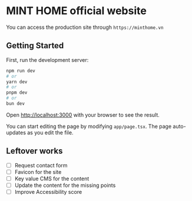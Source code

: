 # MINT HOME official website

You can access the production site through `https://minthome.vn`

## Getting Started

First, run the development server:

```bash
npm run dev
# or
yarn dev
# or
pnpm dev
# or
bun dev
```

Open [http://localhost:3000](http://localhost:3000) with your browser to see the result.

You can start editing the page by modifying `app/page.tsx`. The page auto-updates as you edit the file.

## Leftover works

- [ ] Request contact form
- [ ] Favicon for the site
- [ ] Key value CMS for the content
- [ ] Update the content for the missing points
- [ ] Improve Accessibility score